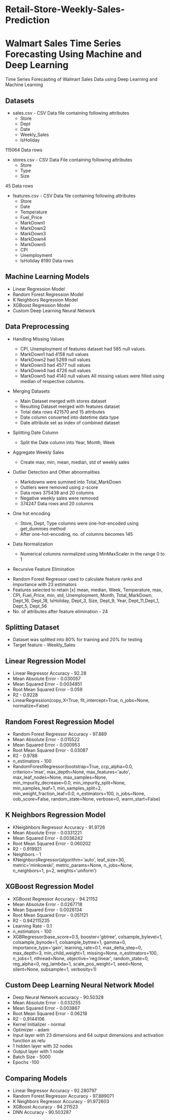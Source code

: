 # Retail-Store-Weekly-Sales-Prediction

# Walmart Sales Time Series Forecasting Using Machine and Deep Learning

Time Series Forecasting of Walmart Sales Data using Deep Learning and Machine Learning

## Datasets
- sales.csv - CSV Data file containing following attributes
    * Store
    * Dept
    * Date
    * Weekly_Sales
    * IsHoliday

115064 Data rows

- stores.csv - CSV Data File containing following attributes
    * Store
    * Type
    * Size

45 Data rows

- features.csv - CSV Data file containing following attributes    
     * Store
     * Date
     * Temperature
     * Fuel_Price
     * MarkDown1
     * MarkDown2
     * MarkDown3
     * MarkDown4
     * MarkDown5
     * CPI
     * Unemployment
     * IsHoliday
8190 Data rows

## Machine Learning Models
- Linear Regression Model
- Random Forest Regression Model
- K Neighbors Regression Model
- XGBoost Regression Model
- Custom Deep Learning Neural Network

## Data Preprocessing
- Handling Missing Values
     * CPI, Unemployment of features dataset had 585 null values.
     * MarkDown1 had 4158 null values
     * MarkDown2 had 5269 null values
     * MarkDown3 had 4577 null values
     * MarkDown4 had 4726 null values
     * MarkDown5 had 4140 null values All missing values were filled using median of 
       respective columns.

- Merging Datasets
    * Main Dataset merged with stores dataset
    * Resulting Dataset merged with features dataset
    * Total data rows 421570 and 15 attributes
    * Date column converted into datetime data type
    * Date attribute set as index of combined dataset

- Splitting Date Column
    * Split the Date column into Year, Month, Week

- Aggregate Weekly Sales
     * Create max, min, mean, median, std of weekly sales

- Outlier Detection and Other abnormalities
     * Markdowns were summed into Total_MarkDown
     * Outliers were removed using z-score
     * Data rows 375438 and 20 columns
     * Negative weekly sales were removed
     * 374247 Data rows and 20 columns

- One hot encoding
     * Store, Dept, Type columns were one-hot-encoded using get_dummies method
     * After one-hot-encoding, no. of columns becomes 145

- Data Normalization
     * Numerical columns normalized using MinMaxScaler in the range 0 to 1

- Recursive Feature Elimination
 * Random Forest Regressor used to calculate feature ranks and importance with 23 
   estimators
 * Features selected to retain
       [x] mean, median, Week, Temperature, max, CPI, Fuel_Price, min, std, Unemployment, 
           Month, Total_MarkDown, Dept_16, Dept_18, IsHoliday, Dept_3, Size, Dept_9, Year, 
           Dept_11,Dept_1, Dept_5, Dept_56
* No. of attributes after feature elimination - 24

## Splitting Dataset
- Dataset was splitted into 80% for training and 20% for testing
- Target feature - Weekly_Sales

## Linear Regression Model
- Linear Regressor Accuracy - 92.28
- Mean Absolute Error - 0.030057
- Mean Squared Error - 0.0034851
- Root Mean Squared Error - 0.059
- R2 - 0.9228
- LinearRegression(copy_X=True, fit_intercept=True, n_jobs=None, normalize=False)

## Random Forest Regression Model
- Random Forest Regressor Accuracy - 97.889
- Mean Absolute Error - 0.015522
- Mean Squared Error - 0.000953
- Root Mean Squared Error - 0.03087
- R2 - 0.9788
- n_estimators - 100
- RandomForestRegressor(bootstrap=True, ccp_alpha=0.0, criterion='mse', max_depth=None, max_features='auto', max_leaf_nodes=None, max_samples=None, min_impurity_decrease=0.0, min_impurity_split=None, min_samples_leaf=1, min_samples_split=2, min_weight_fraction_leaf=0.0, n_estimators=100, n_jobs=None, oob_score=False, random_state=None, verbose=0, warm_start=False)

## K Neighbors Regression Model
- KNeigbhbors Regressor Accuracy - 91.9726
- Mean Absolute Error - 0.0331221
- Mean Squared Error - 0.0036242
- Root Mean Squared Error - 0.060202
- R2 - 0.919921
- Neighbors - 1
- KNeighborsRegressor(algorithm='auto', leaf_size=30, metric='minkowski', metric_params=None, n_jobs=None, n_neighbors=1, p=2, weights='uniform')

## XGBoost Regression Model
- XGBoost Regressor Accuracy - 94.21152
- Mean Absolute Error - 0.0267718
- Mean Squared Error - 0.0026134
- Root Mean Squared Error - 0.051121
- R2 - 0.942115235
- Learning Rate - 0.1
- n_estimators - 100
- XGBRegressor(base_score=0.5, booster='gbtree', colsample_bylevel=1, colsample_bynode=1, colsample_bytree=1, gamma=0, importance_type='gain', learning_rate=0.1, max_delta_step=0, max_depth=3, min_child_weight=1, missing=None, n_estimators=100, n_jobs=1, nthread=None, objective='reg:linear', random_state=0, reg_alpha=0, reg_lambda=1, scale_pos_weight=1, seed=None, silent=None, subsample=1, verbosity=1)

## Custom Deep Learning Neural Network Model
- Deep Neural Network accuracy - 90.50328
- Mean Absolute Error - 0.033255
- Mean Squared Error - 0.003867
- Root Mean Squared Error - 0.06218
- R2 - 0.9144106
- Kernel Initializer - normal
- Optimizer - adam
- Input layer with 23 dimensions and 64 output dimensions and activation function as relu
- 1 hidden layer with 32 nodes
- Output layer with 1 node
- Batch Size - 5000
- Epochs -100

## Comparing Models
- Linear Regressor Accuracy - 92.280797
- Random Forest Regressor Accuracy - 97.889071
- K Neighbors Regressor Accuracy - 91.972603
- XGBoost Accuracy - 94.211523
- DNN Accuracy - 90.503287














    






      











